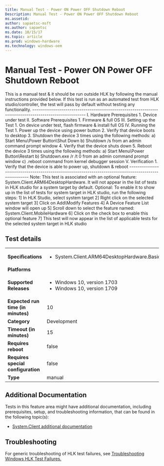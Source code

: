 ```yaml
---
title: Manual Test - Power ON Power OFF Shutdown Reboot 
Description: Manual Test - Power ON Power OFF Shutdown Reboot 
ms.assetid: 
author: sapaetsc-msft
ms.author: sapaetsc
ms.date: 10/15/17
ms.topic: article
ms.prod: windows-hardware
ms.technology: windows-oem
---
```


# Manual Test - Power ON Power OFF Shutdown Reboot 

This is a manual test & it should be run outside HLK by following the manual instructions provided below.
                                            If this test is run as an automated test from HLK studio/controller, the test will pass by default without testing any functionality.
                                            ---------------------------------------------------------------------------------------------------------
                                            I.	Hardware Prerequisites
                                                1.	Device under test
                                            II.	Software Prerequisites
                                                1.	Firmware & full OS
                                            III.	Setting up the Test
                                                1.	On device under test, flash firmware & install full OS
                                            IV.	Running the Test
                                                1.	Power up the device using power button
                                                2.	Verify that device boots to desktop
                                                3.	Shutdown the device 3 times using the following methods:
                                                    a)	Start Menu\Power Button\Shut Down
                                                    b)	Shutdown /s from an admin command prompt window
                                                4.	Verify that the device shuts down
                                                5.	Reboot the device 3 times using the following methods:
                                                    a)	Start Menu\Power Button\Restart
                                                    b)	Shutdown.exe /r /t 0 from an admin command prompt window
                                                c)	.reboot command from kernel debugger session
                                            V.	Verification
                                                1.	Verify that the device is able to power up, shutdown & reboot
                                            ---------------------------------------------------------------------------------------------------------
                                            Note: This test is associated with an optional feature: System.Client.ARM64DesktopHardware. It will not appear in the list of tests in HLK studio for a system target by default.
                                            Optional: To enable it to show up in the list of tests for system target in HLK studio, run the following steps:
                                            1] In HLK Studio, select system target
                                            2] Right click on the selected system target
                                            3] Click on Add\Modify Features
                                            4] A Device Feature List window will open up
                                            5] Scroll down to select the feature named: System.Client.MobileHardware 
                                            6] Click on the check box to enable this optional feature
                                            7] This test will now appear in the list of applicable tests for the selected system target in HLK studio
                                            

## Test details
|||
|---|---|
| **Specifications**  | <ul><li>System.Client.ARM64DesktopHardware.BasicFunctionality</li></ul> |  
| **Platforms**   | <ul></ul> |
| **Supported Releases** | <ul><li>Windows 10, version 1703</li><li>Windows 10, version 1709</li></ul> |
|**Expected run time (in minutes)**| 10 |
|**Category**| Development |
|**Timeout (in minutes)**| 15 |
|**Requires reboot**| false |
|**Requires special configuration**| false |
|**Type**| manual |




## Additional Documentation
Tests in this feature area might have additional documentation, including prerequisites, setup, and troubleshooting information, that can be found in the following topic(s): <ul><li>[System.Client additional documentation](https:\//docs.microsoft.com/en-us/windows-hardware/test/hlk/testref/system-client-additional-documentation.md)</li></ul>

## Troubleshooting
For generic troubleshooting of HLK test failures, see [Troubleshooting Windows HLK Test Failures.](https://docs.microsoft.com/en-us/windows-hardware/HLK/troubleshooting.html)